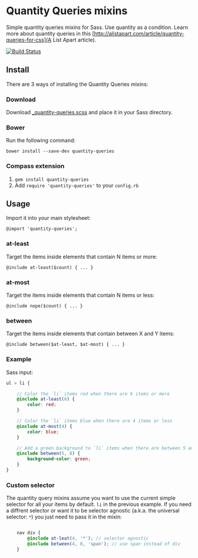 # Quantity Queries mixins

Simple quantity queries mixins for Sass. Use quantity as a condition. Learn more about quantity queries in this [http://alistapart.com/article/quantity-queries-for-css](A List Apart article).

[![Build Status](https://travis-ci.org/danielguillan/quantity-queries.svg?branch=master)](https://travis-ci.org/danielguillan/quantity-queries)

## Install

There are 3 ways of installing the Quantity Queries mixins:

### Download

Download [_quantity-queries.scss](/stylesheets/_quantity-queries.scss) and place it in your Sass directory.

### Bower

Run the following command:

	bower install --save-dev quantity-queries

### Compass extension

1. `gem install quantity-queries`
2. Add `require 'quantity-queries'` to your `config.rb`

## Usage

Import it into your main stylesheet:

	@import 'quantity-queries';

### at-least

Target the items inside elements that contain N items or more:

	@include at-least($count) { ... }


### at-most

Target the items inside elements that contain N items or less:

	@include nope($count) { ... }


### between

Target the items inside elements that contain between X and Y items:

	@include between($at-least, $at-most) { ... }

### Example

Sass input:

```scss
ul > li {

	// Color the `li` items red when there are 6 items or more
	@include at-least(6) {
		color: red;
	}

	// Color the `li` items blue when there are 4 items or less
	@include at-most(4) {
		color: blue;
	}

	// Add a green background to `li` items when there are between 5 and 8 items
	@include between(5, 8) {
		background-color: green;
	}
}
```

### Custom selector

The quantity query mixins assume you want to use the current simple selector for
all your items by default. `li` in the previous example. If you need a diffrent
selector or want it to be selector agnostic (a.k.a. the universal selector: `*`)
you just need to pass it in the mixin:

```scss

	nav div {
		@include at-leat(4, '*'); // selector agnostic
		@include between(4, 8, 'span'); // use span instead of div
	}
